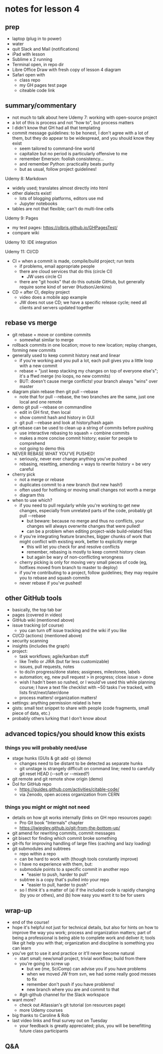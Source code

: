 # notes for lesson 4

## prep
- laptop (plug in to power)
- water 
- quit Slack and Mail (notifications)
- iPad with lesson
- Sublime x 2 running
- Terminal open, in repo dir
- Libre Office Draw with fresh copy of lesson 4 diagram
- Safari open with
    + class repo
    + my GH pages test page
    + citeable code link


## summary/commentary
- not much to talk about here
Udemy 7: working with open-source project
- a lot of this is process and not "how to", but process matters
- I didn't know that GH had all that templating
- commit message guidelines: to be honest, I don't agree with a lot of them, but they do appear to be widespread, and you should know they exist
    + seem tailored to command-line world
    + capitalize but no period is particularly offensive to me
    + remember Emerson: foolish consistency...
    + and remember Python: practicality beats purity
    + but as usual, follow project guidelines!

Udemy 8: Markdown
- widely used; translates almost directly into html
- other dialects exist!
    + lots of blogging platforms, editors use md
    + Jupyter notebooks
- tables are not that flexible; can't do multi-line cells

Udemy 9: Pages
- my test pages: https://olbris.github.io/GHPagesTest/
- compare wiki

Udemy 10: IDE integration

Udemy 11: CI/CD
- CI = when a commit is made, compile/build project; run tests
    + if problems, email appropriate people
    + there are cloud services that do this (circle CI)
        * JW uses circle CI
    + there are "git hooks" that do this outside GitHub, but generally require some kind of server (Hudson/Jenkins)
- CD = after CI, deploy project
    + video does a mobile app example
    + JW does not use CD; we have a specific release cycle; need all clients and servers updated together


## rebase vs merge
- git rebase = move or combine commits
    + somewhat similar to merge
- rollback commits in one location; move to new location; replay changes, forming new commits
- generally used to keep commit history neat and linear
    + if you're working and you pull a lot, each pull gives you a little loop with a new commit
    + rebase = "just keep stacking my changes on top of everyone else's"; it's a ffwd merge (no loops, no new commits)
    + BUT: doesn't cause merge conflicts!  your branch always "wins" over master
- diagram plain rebase then git pull --rebase
    + note that for pull --rebase, the two branches are the same, just one local and one remote
- demo git pull --rebase on commandline
    + edit in GH first, then local
    + show commit hash and history in GUI
    + git pull --rebase and look at history/hash again
- git rebase can be used to clean up a string of commits before pushing
    + use interactive rebasing to squash = combine commits
    + makes a more concise commit history; easier for people to comprehend
    + not going to demo this
- NEVER REBASE WHAT YOU'VE PUSHED!
    + seriously, never ever change anything you've pushed
    + rebasing, resetting, amending = ways to rewrite history = be very careful
- cherry pick
    + not a merge or rebase
    + duplicates commit to a new branch (but new hash!)
    + often used for hotfixing or moving small changes not worth a merge
    + diagram this
- when to use which?
    + if you need to pull regularly while you're working to get new changes, especially from unrelated parts of the code, probably git pull --rebase
        * but beware: because no merge and thus no conflicts, your changes will always overwrite changes that were pulled!
        * can be a problem when editing project-wide build-related files
    + if you're integrating feature branches, bigger chunks of work that might conflict with existing work, better to explicitly merge
        * this will let you check for and resolve conflicts
        * remember, rebasing is mostly to keep commit history clean
        * but again be wary of non-conflicting wrongness
    + cherry picking is only for moving very small pieces of code (eg, hotfixes moved from branch to master to deploy)
    + if you're contributing to a project, follow guidelines; they may require you to rebase and squash commits
    + never rebase if you've pushed!  


## other GitHub tools
- basically, the top tab bar
- pages (covered in video)
- GitHub wiki (mentioned above)
- issue tracking (of course)
    + you can turn off issue tracking and the wiki if you like
- CI/CD (actions) (mentioned above) 
- security scanning
- insights (includes the graph)
- project: 
    + task workflows; agile/kanban stuff
    + like Trello or JIRA (but far less customizable)
    + issues, pull requests, notes
    + to do/in progress/done states; assignees, milestones, labels
    + automation; eg, new pull request > in progress; close issue > done
    + wish I hadn't been so rushed, or I would've used this while planning course; I have a text file checklist with ~50 tasks I've tracked, with lists first/next/later/done
    + process matters!  organization matters!
- settings: anything permission related is here
- gists: small text snippet to share with people (code fragments, small piece of data, etc.)
- probably others lurking that I don't know about


## advanced topics/you should know this exists

### things you will probably need/use
- stage hunks (GUIs & git add -p) (demo)
    + changes need to be distant to be detected as separate hunks
    + git unstage is strangely difficult on command line; need to carefully git reset HEAD (--soft or --mixed?)
- git remote and git remote show origin (demo)
- DoI for GitHub repo
    + https://guides.github.com/activities/citable-code/
    + via Zenodo, open access organization from CERN

### things you might or might not need
- details on how git works internally (links on GH repo resources page):
    + Pro Git book "Internals" chapter
    + https://jwiegley.github.io/git-from-the-bottom-up/
- git amend for rewriting commits, commit messages
- git bisect for finding which commit broke something
- git-lfs for improving handling of large files (caching and lazy loading)
- git submodules and subtrees
    + repo within a repo
    + can be hard to work with (though tools constantly improve)
    + I have no experience with them, but:
    + submodule points to a specific commit in another repo
        * "easier to push, harder to pull"
    + subtree is a copy that's pulled into your repo
        * "easier to pull, harder to push"
    + so I _think_ it's a matter of (a) if the included code is rapidly changing (by you or othes), and (b) how easy you want it to be for users


## wrap-up
- end of the course!
- hope it's helpful not just for technical details, but also for hints on how to improve the way you work; process and organization matters; part of being a professional is being able to complete work and deliver it; tools like git help you with that; organization and discipline is something you can learn
- you've got to use it and practice or it'll never become natural
    + start small; new/small project, trivial workflow; build from there
    + you're going to screw up
        * but we (me, SciComp) can advise you if you have problems
        * when we moved JW from svn, we had some really good messes to fix
        * remember don't push if you have problems!
        * new branch where you are and commit to that
    + #git-github channel for the Slack workspace
- want more?
    + check out Atlassian's git tutorial (on resources page)
    + more Udemy courses
- big thanks to Caroline & Rob
- last video links and final survey out on Tuesday
    + your feedback is greatly appreciated; plus, you will be benefitting future class participants


## Q&A



